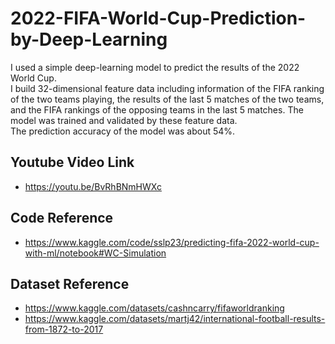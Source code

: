 # 2022-FIFA-World-Cup-Prediction-by-Deep-Learning  
I used a simple deep-learning model to predict the results of the 2022 World Cup.  
I build 32-dimensional feature data including information of the FIFA ranking of the two teams playing, the results of the last 5 matches of the two teams, and the FIFA rankings of the opposing teams in the last 5 matches. The model was trained and validated by these feature data.  
The prediction accuracy of the model was about 54%.  

## Youtube Video Link
  * https://youtu.be/BvRhBNmHWXc

## Code Reference
  * https://www.kaggle.com/code/sslp23/predicting-fifa-2022-world-cup-with-ml/notebook#WC-Simulation

## Dataset Reference
  * https://www.kaggle.com/datasets/cashncarry/fifaworldranking
  * https://www.kaggle.com/datasets/martj42/international-football-results-from-1872-to-2017
